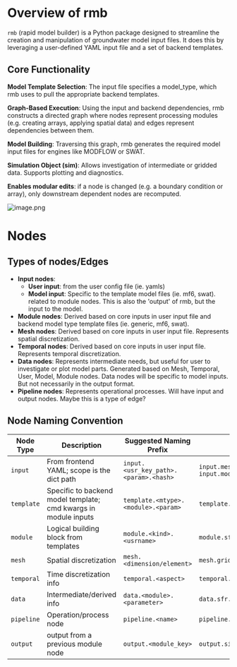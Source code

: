# Overview of rmb
`rmb` (rapid model builder) is a Python package designed to streamline the creation and manipulation of groundwater model input files. It does this by leveraging a user-defined YAML input file and a set of backend templates.

## Core Functionality
**Model Template Selection**: The input file specifies a model_type, which rmb uses to pull the appropriate backend templates.

**Graph-Based Execution**: Using the input and backend dependencies, rmb constructs a directed graph where nodes represent processing modules (e.g. creating arrays, applying spatial data) and edges represent dependencies between them.

**Model Building**: Traversing this graph, rmb generates the required model input files for engines like MODFLOW or SWAT.

**Simulation Object (sim)**: Allows investigation of intermediate or gridded data. Supports plotting and diagnostics.

**Enables modular edits**: if a node is changed (e.g. a boundary condition or array), only downstream dependent nodes are recomputed.

![image.png](https://networkx.org/nx-guides/_images/0075f6bdb07afa1c22357228ac072f1c218a5fca1fb91dca3610dae9188959b4.png)

# Nodes
## Types of nodes/Edges

- **Input nodes**:
  - **User input**: from the user config file (ie. yamls)
  - **Model input**: Specific to the template model files (ie. mf6, swat). related to module nodes. This is also the 'output' of rmb, but the input to the model.
- **Module nodes**: Derived based on core inputs in user input file and backend model type template files (ie. generic, mf6, swat). 
- **Mesh nodes**: Derived based on core inputs in user input file. Represents spatial discretization.
- **Temporal nodes**: Derived based on core inputs in user input file. Represents temporal discretization.
- **Data nodes**: Represents intermediate needs, but useful for user to investigate or plot model parts. Generated based on Mesh, Temporal, User, Model, Module nodes. Data nodes will be specific to model inputs. But not necessarily in the output format.
- **Pipeline nodes**: Represents operational processes. Will have input and output nodes. Maybe this is a type of edge?

## Node Naming Convention
| Node Type     | Description           | Suggested Naming Prefix   | Example ID                            |
| -----         | --------              | ---------                 | --------------                        |
| `input`    | From frontend YAML; scope is the dict path    | `input.<usr_key_path>.<param>.<hash>`        | `input.mesh.resolution` `input.module.gwf.modelname`  |
| `template` | Specific to backend model template; cmd kwargs in module inputs | `template.<mtype>.<module>.<param>` | `template.mf6.drn.stress_period_data` |
| `module` | Logical building block from templates |` module.<kind>.<usrname> `| `module.sfr.mysfr` |
| `mesh` | Spatial discretization | `mesh.<dimension/element>` | `mesh.grid` |
| `temporal` | Time discretization info | `temporal.<aspect> `| `temporal.time_steps` |
| `data` | Intermediate/derived info | `data.<module>.<parameter>` | `data.sfr.rmb_botm` |
| `pipeline` | Operation/process node | `pipeline.<name>` | `pipeline.interpolate_rainfall` |
| `output` | output from a previous module node | `output.<module_key>` | `output.sim.mysim` |